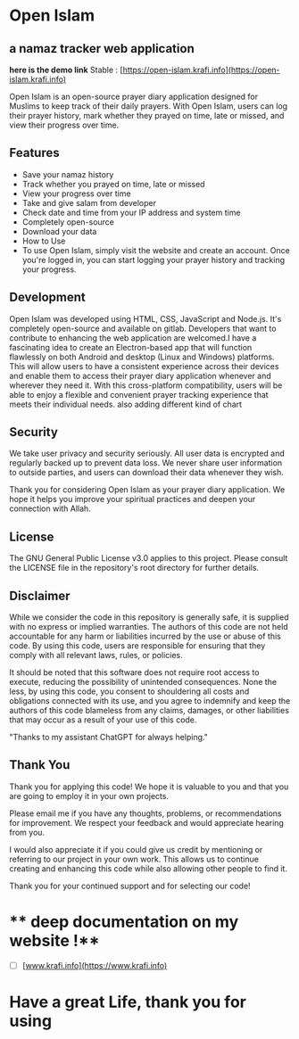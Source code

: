 # Open Islam

## a namaz tracker web application 
**here is the demo link**
 Stable : [https://open-islam.krafi.info](https://open-islam.krafi.info) 



Open Islam is an open-source prayer diary application designed for Muslims to keep track of their daily prayers. With Open Islam, users can log their prayer history, mark whether they prayed on time, late or missed, and view their progress over time.

## Features

- Save your namaz history
- Track whether you prayed on time, late or missed
- View your progress over time
- Take and give salam from developer
- Check date and time from your IP address and system time
- Completely open-source
- Download your data
- How to Use
- To use Open Islam, simply visit the website and create an account. Once you're logged in, you can start logging your prayer history and tracking your progress.

## Development
Open Islam was developed using HTML, CSS, JavaScript and Node.js. It's completely open-source and available on gitlab. Developers that want to contribute to enhancing the web application are welcomed.I have a fascinating idea to create an Electron-based app that will function flawlessly on both Android and desktop (Linux and Windows) platforms.  This will allow users to have a consistent experience across their devices and enable them to access their prayer diary application whenever and wherever they need it. With this cross-platform compatibility, users will be able to enjoy a flexible and convenient prayer tracking experience that meets their individual needs. also adding different kind of chart

## Security
We take user privacy and security seriously. All user data is encrypted and regularly backed up to prevent data loss. We never share user information to outside parties, and users can download their data whenever they wish.


Thank you for considering Open Islam as your prayer diary application. We hope it helps you improve your spiritual practices and deepen your connection with Allah.


## License

The GNU General Public License v3.0 applies to this project. Please consult the LICENSE file in the repository's root directory for further details.

## Disclaimer

While we consider the code in this repository is generally safe, it is supplied with no express or implied warranties. The authors of this code are not held accountable for any harm or liabilities incurred by the use or abuse of this code. By using this code, users are responsible for ensuring that they comply with all relevant laws, rules, or policies.

It should be noted that this software does not require root access to execute, reducing the possibility of unintended consequences. None the less, by using this code, you consent to shouldering all costs and obligations connected with its use, and you agree to indemnify and keep the authors of this code blameless from any claims, damages, or other liabilities that may occur as a result of your use of this code.

"Thanks to my assistant ChatGPT for always helping."



## Thank You

Thank you for applying this code! We hope it is valuable to you and that you are going to employ it in your own projects.

Please email me if you have any thoughts, problems, or recommendations for improvement. We respect your feedback and would appreciate hearing from you.

I would also appreciate it if you could give us credit by mentioning or referring to our project in your own work. This allows us to continue creating and enhancing this code while also allowing other people to find it.

Thank you for your continued support and for selecting our code!

# ** deep documentation on my website !**

- [ ] [www.krafi.info](https://www.krafi.info)


# Have a great Life, thank you for using 
